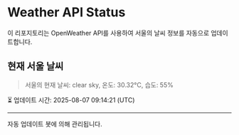 
# Weather API Status

이 리포지토리는 OpenWeather API를 사용하여 서울의 날씨 정보를 자동으로 업데이트합니다.

## 현재 서울 날씨
> 서울의 현재 날씨: clear sky, 온도: 30.32°C, 습도: 55%

⏳ 업데이트 시간: 2025-08-07 09:14:21 (UTC)

---
자동 업데이트 봇에 의해 관리됩니다.
